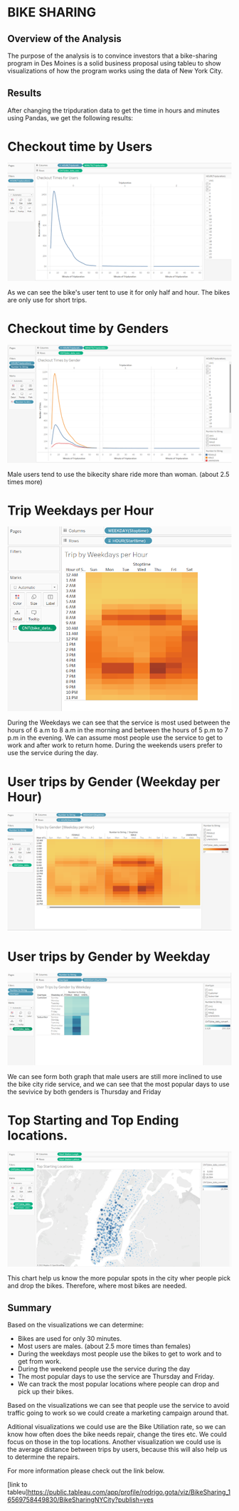 # BIKE SHARING

## Overview of the Analysis

The purpose of the analysis is to convince investors that a bike-sharing program in Des Moines is a solid business proposal using tableu to show visualizations of how the program works using the data of New York City.

## Results

After changing the tripduration data to get the time in hours and minutes using Pandas, we get the following results:

# Checkout time by Users 

![image](https://github.com/gotica462/bikesharing/blob/main/Images/Checkout%20Time%20by%20Users.png)

As we can see the bike's user tent to use it for only half and hour. The bikes are only use for short trips.

# Checkout time by Genders

![image](https://github.com/gotica462/bikesharing/blob/main/Images/Checkout%20Times%20by%20Gender.png)

Male users tend to use the bikecity share ride more than woman. (about 2.5 times more)

# Trip Weekdays per Hour

![image](https://github.com/gotica462/bikesharing/blob/main/Images/Trip%20Weekdays%20per%20Hour.png)

During the Weekdays we can see that the service is most used between the hours of 6 a.m to 8 a.m in the morning and between the hours of 5 p.m to 7 p.m in the evening. We can assume most people use the service to get to work and after work to return home. During the weekends users prefer to use the service during the day.

# User trips by Gender (Weekday per Hour)

![image](https://github.com/gotica462/bikesharing/blob/main/Images/Trips%20by%20Gender%20(Weekday%20per%20Hour).png)

# User trips by Gender by Weekday

![image](https://github.com/gotica462/bikesharing/blob/main/Images/User%20Trips%20by%20Gender%20by%20Weekday.png)

We can see form both graph that male users are still more inclined to use the bike city ride service, and we can see that the most popular days to use the sevivice by both genders is Thursday and Friday

# Top Starting and Top Ending locations.

![image](https://github.com/gotica462/bikesharing/blob/main/Images/Top%20Starting%20Locations.png)

This chart help us know the more popular spots in the city wher people pick and drop the bikes. Therefore, where most bikes are needed.

## Summary

Based on the visualizations we can determine:

- Bikes are used for only 30 minutes. 
- Most users are males. (about 2.5 more times than females)
- During the weekdays most people use the bikes to get to work and to get from work. 
- During the weekend people use the service during the day
- The most popular days to use the service are Thursday and Friday.
- We can track the most popular locations where people can drop and pick up their bikes.

Based on the visualizations we can see that people use the service to avoid traffic going to work so we could create a marketing campaign around that.


Aditional visualizations we could use are the Bike Utiliation rate, so we can know how often does the bike needs repair, change the tires etc. We could focus on those in the top locations. 
Another visualization we could use is the average distance between trips by users, because this will also help us to determine the repairs. 

For more information please check out the link below.

[link to tableu]https://public.tableau.com/app/profile/rodrigo.gota/viz/BikeSharing_16569758449830/BikeSharingNYCity?publish=yes
